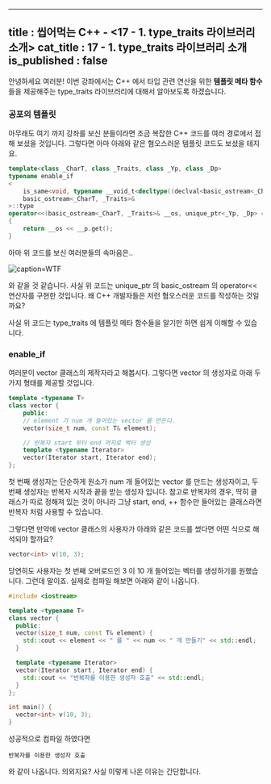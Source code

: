 -----------------
title : 씹어먹는 C++ - <17 - 1. type_traits 라이브러리 소개>
cat_title : 17 - 1. type_traits 라이브러리 소개
is_published : false
-----------------

안녕하세요 여러분! 이번 강좌에서는 C++ 에서 타입 관련 연산을 위한 **템플릿 메타 함수** 들을 제공해주는 type_traits 라이브러리에 대해서 알아보도록 하겠습니다. 

### 공포의 템플릿

아무래도 여기 까지 강좌를 보신 분들이라면 조금 복잡한 C++ 코드를 여러 경로에서 접해 보셨을 것입니다. 그렇다면 아마 아래와 같은 혐오스러운 템플릿 코드도 보셨을 테지요.

```cpp
template<class _CharT, class _Traits, class _Yp, class _Dp>
typename enable_if
<
    is_same<void, typename __void_t<decltype((declval<basic_ostream<_CharT, _Traits>&>() << declval<typename unique_ptr<_Yp, _Dp>::pointer>()))>::type>::value,
    basic_ostream<_CharT, _Traits>&
>::type
operator<<(basic_ostream<_CharT, _Traits>& __os, unique_ptr<_Yp, _Dp> const& __p)
{
    return __os << __p.get();
}
```

아마 위 코드를 보신 여러분들의 속마음은..

![caption=WTF](/img/cpp/wtf.jpg)

와 같을 것 같습니다. 사실 위 코드는 unique_ptr 의 basic_ostream 의 operator<< 연산자를 구현한 것입니다. 왜 C++ 개발자들은 저런 혐오스러운 코드를 작성하는 것일까요?

사실 위 코드는 type_traits 에 템플릿 메타 함수들을 알기만 하면 쉽게 이해할 수 있습니다. 

### enable_if

여러분이 vector 클래스의 제작자라고 해봅시다. 그렇다면 vector 의 생성자로 아래 두 가지 형태를 제공할 것입니다.

```cpp
template <typename T>
class vector {
    public:
    // element 가 num 개 들어있는 vector 를 만든다.
    vector(size_t num, const T& element);

    // 반복자 start 부터 end 까지로 벡터 생성
    template <typename Iterator>
    vector(Iterator start, Iterator end);
};
```

첫 번째 생성자는 단순하게 원소가 num 개 들어있는 vector 를 만드는 생성자이고, 두 번째 생성자는 반복자 시작과 끝을 받는 생성자 입니다. 참고로 반복자의 경우, 딱히 클래스가 따로 정해져 있는 것이 아니라 그냥 start, end, ++ 함수만 들어있는 클래스라면 반복자 처럼 사용할 수 있습니다.

그렇다면 만약에 vector 클래스의 사용자가 아래와 같은 코드를 썼다면 어떤 식으로 해석되야 할까요?

```cpp
vector<int> v(10, 3);
```

당연히도 사용자는 첫 번째 오버로드인 3 이 10 개 들어있는 벡터를 생성하기를 원했습니다. 그런데 말이죠. 실제로 컴파일 해보면 아래와 같이 나옵니다.

```cpp
#include <iostream>

template <typename T>
class vector {
  public:
  vector(size_t num, const T& element) {
    std::cout << element << " 를 " << num << " 개 만들기" << std::endl;
  }

  template <typename Iterator>
  vector(Iterator start, Iterator end) {
    std::cout << "반복자를 이용한 생성자 호출" << std::endl;
  }
};

int main() {
  vector<int> v(10, 3);
}
```

성공적으로 컴파일 하였다면

```exec
반복자를 이용한 생성자 호출
```

와 같이 나옵니다. 의외지요? 사실 이렇게 나온 이유는 간단합니다. 
